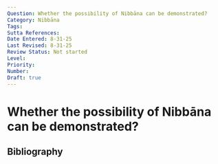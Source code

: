 ```yaml
---
Question: Whether the possibility of Nibbāna can be demonstrated?
Category: Nibbāna
Tags: 
Sutta References: 
Date Entered: 8-31-25
Last Revised: 8-31-25
Review Status: Not started
Level: 
Priority: 
Number: 
Draft: true
---
```


# Whether the possibility of Nibbāna can be demonstrated?

## Bibliography

<!-- 

Notes:



 -->